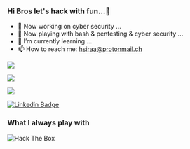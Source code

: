 ### Hi Bros let's hack with fun...👋

<!--
**sar1m/sar1m** is a ✨ _special_ ✨ repository because its `README.md` (this file) appears on your GitHub profile.

Here are some ideas to get you started:

- 🔭 I’m currently working on ...
- 🌱 I’m currently learning ...
- 👯 I’m looking to collaborate on ...
- 🤔 I’m looking for help with ...
- 💬 Ask me about ...
- 📫 How to reach me: ...
- 😄 Pronouns: ...
- ⚡ Fun fact: ...
-->

- 🔭 Now working on cyber security ...
- 🌱 Now playing with bash & pentesting & cyber security ...
- 🌱 I’m currently learning ...
- 📫 How to reach me: hsiraa@protonmail.ch

[![](https://img.shields.io/badge/OS-kali%20Linux-33aadd?style=flat-square&logo=kali-linux&logoColor=ffffff)](https://simpleicons.org/icons/kalilinux.svg)


![](https://visitor-badge.glitch.me/badge?page_id=sar1m.readme)

![](https://github-readme-stats.vercel.app/api?username=sar1m&show_icons=true&count_private=true&hide=prs&theme=dark)

[![Linkedin Badge](https://img.shields.io/badge/-syrashid-blue?style=flat-square&logo=Linkedin&logoColor=white&link=https://www.linkedin.com/in/sy-rashid/)](https://www.linkedin.com/in/sy-rashid/)
### What I always play with
<p> 
  <img src="http://www.hackthebox.eu/badge/image/615821" alt="Hack The Box"> 
</p>

